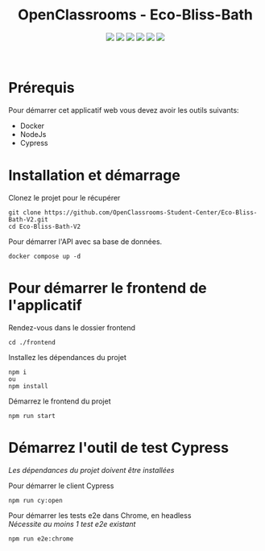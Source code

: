 <div align="center">

# OpenClassrooms - Eco-Bliss-Bath
</div>

<p align="center">
    <img src="https://img.shields.io/badge/MariaDB-v11.7.2-blue">
    <img src="https://img.shields.io/badge/Symfony-v6.2-blue">
    <img src="https://img.shields.io/badge/Angular-v13.3.0-blue">
    <img src="https://img.shields.io/badge/Cypress-v14.5.4-blue">
    <img src="https://img.shields.io/badge/docker--build-passing-brightgreen">
    <img src="https://img.shields.io/badge/Cypress--tests-notpassing-red">
  <br><br><br>
</p>

# Prérequis
Pour démarrer cet applicatif web vous devez avoir les outils suivants:
- Docker
- NodeJs
- Cypress

# Installation et démarrage
Clonez le projet pour le récupérer
``` 
git clone https://github.com/OpenClassrooms-Student-Center/Eco-Bliss-Bath-V2.git
cd Eco-Bliss-Bath-V2
```
Pour démarrer l'API avec sa base de données.
```
docker compose up -d
```
# Pour démarrer le frontend de l'applicatif
Rendez-vous dans le dossier frontend
```
cd ./frontend
```
Installez les dépendances du projet
```
npm i
ou
npm install 
```
Démarrez le frontend du projet
```
npm run start 
```
# Démarrez l'outil de test Cypress <br>
*Les dépendances du projet doivent être installées* 

Pour démarrer le client Cypress
```
npm run cy:open
```
Pour démarrer les tests e2e dans Chrome, en headless <br>
*Nécessite au moins 1 test e2e existant*
```
npm run e2e:chrome
```


